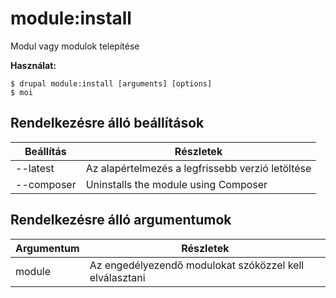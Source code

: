 # module:install
Modul vagy modulok telepítése

**Használat:**
```
$ drupal module:install [arguments] [options]
$ moi  
```

## Rendelkezésre álló beállítások
Beállítás | Részletek
-------|-------------
--latest | Az alapértelmezés a legfrissebb verzió letöltése
--composer | Uninstalls the module using Composer

## Rendelkezésre álló argumentumok
Argumentum | Részletek
---------|-------------
module | Az engedélyezendő modulokat szóközzel kell elválasztani
